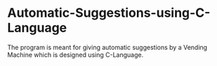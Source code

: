 # Automatic-Suggestions-using-C-Language
The program is meant for giving automatic suggestions by a Vending Machine which is designed using C-Language.
